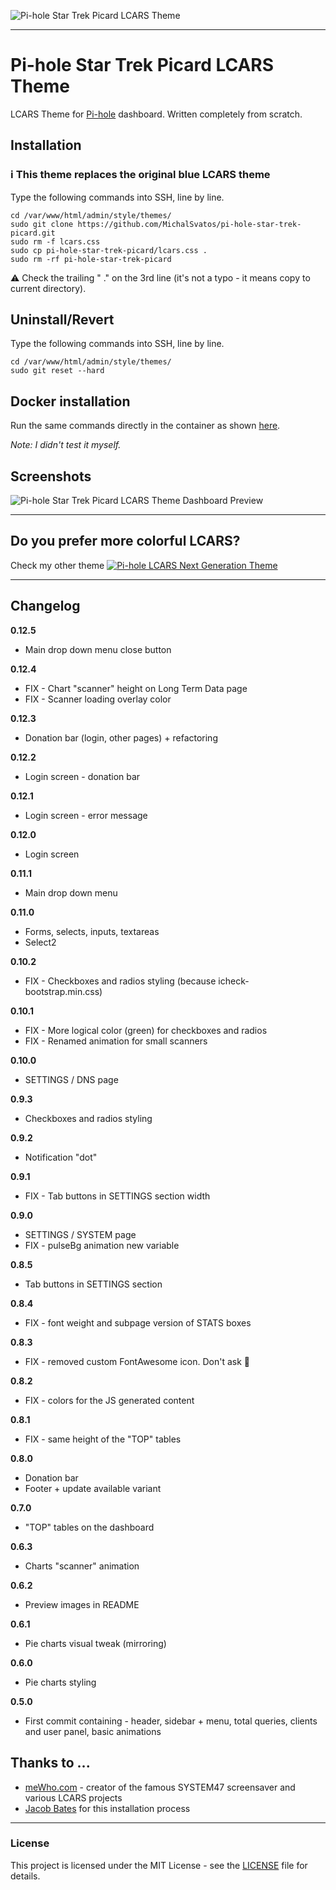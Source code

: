 ![Pi-hole Star Trek Picard LCARS Theme](https://github.com/MichalSvatos/pi-hole-star-trek-picard/raw/main/previews/pi-hole-star-trek-picard-lcars.png)
***

# Pi-hole Star Trek Picard LCARS Theme

LCARS Theme for [Pi-hole](https://github.com/pi-hole/pi-hole) dashboard. Written completely from scratch.

## Installation
### ℹ️ This theme replaces the original blue LCARS theme
Type the following commands into SSH, line by line.

```
cd /var/www/html/admin/style/themes/
sudo git clone https://github.com/MichalSvatos/pi-hole-star-trek-picard.git
sudo rm -f lcars.css
sudo cp pi-hole-star-trek-picard/lcars.css .
sudo rm -rf pi-hole-star-trek-picard
```

⚠️ Check the trailing " ." on the 3rd line (it's not a typo - it means copy to current directory).

## Uninstall/Revert
Type the following commands into SSH, line by line.

```
cd /var/www/html/admin/style/themes/
sudo git reset --hard
```

## Docker installation
Run the same commands directly in the container as shown [here](https://github.com/MichalSvatos/pi-hole-lcars-next-gen/issues/1#issuecomment-1372378045).

_Note: I didn't test it myself._

## Screenshots
![Pi-hole Star Trek Picard LCARS Theme Dashboard Preview](https://github.com/MichalSvatos/pi-hole-star-trek-picard/raw/main/previews/pi-hole-star-trek-picard-lcars-preview-hp.png)

***

## Do you prefer more colorful LCARS?
Check my other theme
[![Pi-hole LCARS Next Generation Theme](https://github.com/MichalSvatos/pi-hole-star-trek-picard/raw/main/previews/pi-hole-tng-lcars.png)](https://github.com/MichalSvatos/pi-hole-lcars-next-gen)

***

## Changelog
**0.12.5**
- Main drop down menu close button

**0.12.4**
- FIX - Chart "scanner" height on Long Term Data page
- FIX - Scanner loading overlay color

**0.12.3**
- Donation bar (login, other pages) + refactoring

**0.12.2**
- Login screen - donation bar

**0.12.1**
- Login screen - error message

**0.12.0**
- Login screen

**0.11.1**
- Main drop down menu

**0.11.0**
- Forms, selects, inputs, textareas
- Select2

**0.10.2**
- FIX - Checkboxes and radios styling (because icheck-bootstrap.min.css)

**0.10.1**
- FIX - More logical color (green) for checkboxes and radios
- FIX - Renamed animation for small scanners

**0.10.0**
- SETTINGS / DNS page

**0.9.3**
- Checkboxes and radios styling

**0.9.2**
- Notification "dot"

**0.9.1**
- FIX - Tab buttons in SETTINGS section width

**0.9.0**
- SETTINGS / SYSTEM page
- FIX - pulseBg animation new variable

**0.8.5**
- Tab buttons in SETTINGS section

**0.8.4**
- FIX - font weight and subpage version of STATS boxes

**0.8.3**
- FIX - removed custom FontAwesome icon. Don't ask 🤦

**0.8.2**
- FIX - colors for the JS generated content

**0.8.1**
- FIX - same height of the "TOP" tables

**0.8.0**
- Donation bar
- Footer + update available variant

**0.7.0**
- "TOP" tables on the dashboard

**0.6.3**
- Charts "scanner" animation

**0.6.2**
- Preview images in README

**0.6.1**
- Pie charts visual tweak (mirroring)

**0.6.0**
- Pie charts styling

**0.5.0**
- First commit containing - header, sidebar + menu, total queries, clients and user panel, basic animations

## Thanks to ...
- [meWho.com](https://mewho.com) - creator of the famous SYSTEM47 screensaver and various LCARS projects
- [Jacob Bates](https://github.com/jacobbates) for this installation process

---
### License
This project is licensed under the MIT License - see the [LICENSE](LICENSE) file for details.
